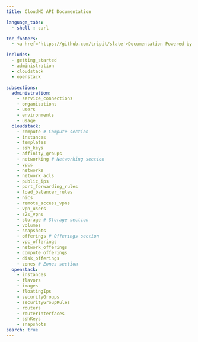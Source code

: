 ```yaml
---
title: CloudMC API Documentation

language_tabs:
  - shell : curl

toc_footers:
  - <a href='https://github.com/tripit/slate'>Documentation Powered by Slate</a>

includes:
  - getting_started
  - administration
  - cloudstack
  - openstack

subsections:
  administration:
    - service_connections
    - organizations
    - users
    - environments
    - usage
  cloudstack:
    - compute # Compute section
    - instances
    - templates
    - ssh_keys
    - affinity_groups
    - networking # Networking section
    - vpcs
    - networks
    - network_acls
    - public_ips
    - port_forwarding_rules
    - load_balancer_rules
    - nics
    - remote_access_vpns
    - vpn_users
    - s2s_vpns
    - storage # Storage section
    - volumes
    - snapshots
    - offerings # Offerings section
    - vpc_offerings
    - network_offerings
    - compute_offerings
    - disk_offerings
    - zones # Zones section
  openstack:
    - instances
    - flavors
    - images
    - floatingIps
    - securityGroups
    - securityGroupRules
    - routers
    - routerInterfaces
    - sshKeys
    - snapshots
search: true
---
```

